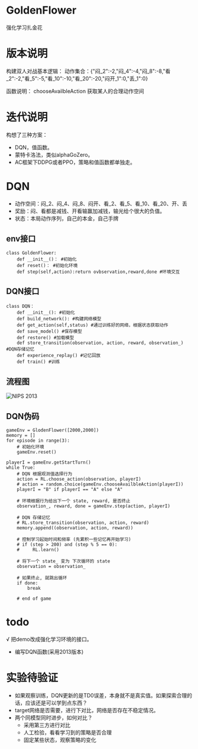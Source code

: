 # GoldenFlower
强化学习扎金花

# 版本说明
构建双人对战基本逻辑：
动作集合：{"闷_2":-2,"闷_4":-4,"闷_8":-8,"看_2":-2,"看_5":-5,"看_10":-10,"看_20":-20,"闷开_1":0,"丢_1":0}

函数说明：
chooseAvailbleAction 获取某人的合理动作空间

# 迭代说明
构想了三种方案：
+ DQN，值函数。
+ 蒙特卡洛法，类似alphaGoZero。
+ AC框架下DDPG或者PPO，策略和值函数都单独走。

# DQN
+ 动作空间：闷_2、闷_4、闷_8、闷开、看_2、看_5、看_10、看_20、开、丢
+ 奖励：闷、看都是减钱、开看输赢加减钱，输光给个很大的负值。
+ 状态：本局动作序列，自己的本金，自己手牌

## env接口
    class GoldenFlower:
        def __init__()： #初始化
        def reset()： #初始化环境
        def step(self,action):return ovbservation,reward,done #环境交互
       
## DQN接口
    class DQN：
        def __init__(): #初始化
        def build_network(): #构建网络模型
        def get_action(self,status) #通过训练好的网络，根据状态获取动作
        def save_model() #保存模型
        def restore() #加载模型
        def store_transition(observation, action, reward, observation_) #DQN存储记忆
        def experience_replay() #记忆回放
        def train() #训练

## 流程图
![NIPS 2013](https://img-blog.csdn.net/20170612221532013?watermark/2/text/aHR0cDovL2Jsb2cuY3Nkbi5uZXQvdTAxMzIzNjk0Ng==/font/5a6L5L2T/fontsize/400/fill/I0JBQkFCMA==/dissolve/70/gravity/SouthEast)

## DQN伪码
    gameEnv = GlodenFlower([2000,2000])
    memory = []
    for episode in range(3):
        # 初始化环境
        gameEnv.reset()

    playerI = gameEnv.getStartTurn()
    while True:
        # DQN 根据观测值选择行为
        action = RL.choose_action(observation, playerI)
        # action = random.choice(gameEnv.chooseAvailbleAction(playerI))
        playerI = "B" if playerI == "A" else "A"

        # 环境根据行为给出下一个 state, reward, 是否终止
        observation_, reward, done = gameEnv.step(action, playerI)

        # DQN 存储记忆
        # RL.store_transition(observation, action, reward)
        memory.append((observation, action, reward))

        # 控制学习起始时间和频率 (先累积一些记忆再开始学习)
        # if (step > 200) and (step % 5 == 0):
        #     RL.learn()

        # 将下一个 state_ 变为 下次循环的 state
        observation = observation_

        # 如果终止, 就跳出循环
        if done:
            break

        # end of game


# todo
√ 把demo改成强化学习环境的接口。
+ 编写DQN函数(采用2013版本)

# 实验待验证
+ 如果观察训练，DQN更新的是TD0误差，本身就不是真实值。如果探索合理的话，应该还是可以学到点东西？
+ target网络是否需要，进行下对比，网络是否存在不稳定情况。
+ 两个同模型同时进步，如何对比？
    + 采用第三方进行对比
    + 人工检验，看看学习到的策略是否合理
    + 固定某些状态，观察策略的变化
